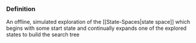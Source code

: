 ### Definition
An offline, simulated exploration of the [[State-Spaces|state space]] which begins with some start state and continually expands one of the explored states to build the search tree